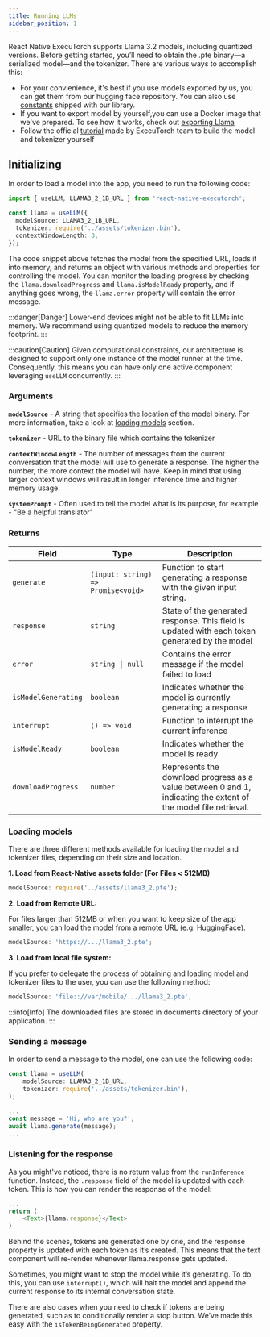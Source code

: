 ```yaml
---
title: Running LLMs
sidebar_position: 1
---
```


React Native ExecuTorch supports Llama 3.2 models, including quantized versions. Before getting started, you’ll need to obtain the .pte binary—a serialized model—and the tokenizer. There are various ways to accomplish this:

- For your convienience, it's best if you use models exported by us, you can get them from our hugging face repository. You can also use [constants](https://github.com/software-mansion/react-native-executorch/blob/v0.1.3/src/modelUrls.ts) shipped with our library.
- If you want to export model by yourself,you can use a Docker image that we've prepared. To see how it works, check out [exporting Llama](./exporting-llama.mdx)
- Follow the official [tutorial](https://github.com/pytorch/executorch/blob/release/0.7/examples/demo-apps/android/LlamaDemo/docs/delegates/xnnpack_README.md) made by ExecuTorch team to build the model and tokenizer yourself

## Initializing

In order to load a model into the app, you need to run the following code:

```typescript
import { useLLM, LLAMA3_2_1B_URL } from 'react-native-executorch';

const llama = useLLM({
  modelSource: LLAMA3_2_1B_URL,
  tokenizer: require('../assets/tokenizer.bin'),
  contextWindowLength: 3,
});
```

The code snippet above fetches the model from the specified URL, loads it into memory, and returns an object with various methods and properties for controlling the model. You can monitor the loading progress by checking the `llama.downloadProgress` and `llama.isModelReady` property, and if anything goes wrong, the `llama.error` property will contain the error message.

:::danger[Danger]
Lower-end devices might not be able to fit LLMs into memory. We recommend using quantized models to reduce the memory footprint.
:::

:::caution[Caution]
Given computational constraints, our architecture is designed to support only one instance of the model runner at the time. Consequently, this means you can have only one active component leveraging `useLLM` concurrently.
:::

### Arguments

**`modelSource`** - A string that specifies the location of the model binary. For more information, take a look at [loading models](#loading-models) section.

**`tokenizer`** - URL to the binary file which contains the tokenizer

**`contextWindowLength`** - The number of messages from the current conversation that the model will use to generate a response. The higher the number, the more context the model will have. Keep in mind that using larger context windows will result in longer inference time and higher memory usage.

**`systemPrompt`** - Often used to tell the model what is its purpose, for example - "Be a helpful translator"

### Returns

| Field               | Type                               | Description                                                                                                     |
| ------------------- | ---------------------------------- | --------------------------------------------------------------------------------------------------------------- |
| `generate`          | `(input: string) => Promise<void>` | Function to start generating a response with the given input string.                                            |
| `response`          | `string`                           | State of the generated response. This field is updated with each token generated by the model                   |
| `error`             | <code>string &#124; null</code>    | Contains the error message if the model failed to load                                                          |
| `isModelGenerating` | `boolean`                          | Indicates whether the model is currently generating a response                                                  |
| `interrupt`         | `() => void`                       | Function to interrupt the current inference                                                                     |
| `isModelReady`      | `boolean`                          | Indicates whether the model is ready                                                                            |
| `downloadProgress`  | `number`                           | Represents the download progress as a value between 0 and 1, indicating the extent of the model file retrieval. |

### Loading models

There are three different methods available for loading the model and tokenizer files, depending on their size and location.

**1. Load from React-Native assets folder (For Files < **512MB**)**

```typescript
modelSource: require('../assets/llama3_2.pte');
```

**2. Load from Remote URL:**

For files larger than 512MB or when you want to keep size of the app smaller, you can load the model from a remote URL (e.g. HuggingFace).

```typescript
modelSource: 'https://.../llama3_2.pte';
```

**3. Load from local file system:**

If you prefer to delegate the process of obtaining and loading model and tokenizer files to the user, you can use the following method:

```typescript
modelSource: 'file:://var/mobile/.../llama3_2.pte',
```

:::info[Info]
The downloaded files are stored in documents directory of your application.
:::

### Sending a message

In order to send a message to the model, one can use the following code:

```typescript
const llama = useLLM(
    modelSource: LLAMA3_2_1B_URL,
    tokenizer: require('../assets/tokenizer.bin'),
);

...
const message = 'Hi, who are you?';
await llama.generate(message);
...
```

### Listening for the response

As you might've noticed, there is no return value from the `runInference` function. Instead, the `.response` field of the model is updated with each token.
This is how you can render the response of the model:

```typescript
...
return (
    <Text>{llama.response}</Text>
)
```

Behind the scenes, tokens are generated one by one, and the response property is updated with each token as it’s created. This means that the text component will re-render whenever llama.response gets updated.

Sometimes, you might want to stop the model while it’s generating. To do this, you can use `interrupt()`, which will halt the model and append the current response to its internal conversation state.

There are also cases when you need to check if tokens are being generated, such as to conditionally render a stop button. We’ve made this easy with the `isTokenBeingGenerated` property.

